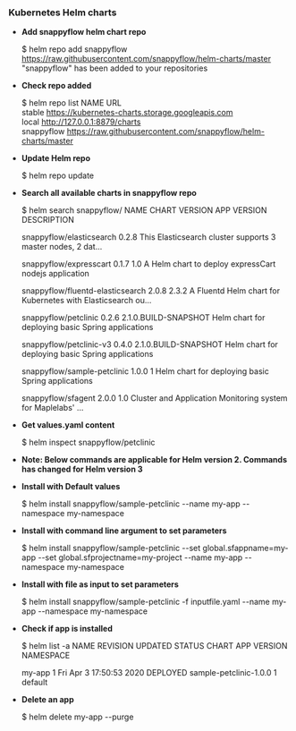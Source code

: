 ### Kubernetes Helm charts ###

  - **Add snappyflow helm chart repo**

	$ helm repo add snappyflow https://raw.githubusercontent.com/snappyflow/helm-charts/master
	"snappyflow" has been added to your repositories

  - **Check repo added**

	$ helm repo list
	NAME      		URL                                                            
	stable    		https://kubernetes-charts.storage.googleapis.com               
	local     		http://127.0.0.1:8879/charts                                                                                      
	snappyflow		https://raw.githubusercontent.com/snappyflow/helm-charts/master

  - **Update Helm repo**

	$ helm repo update

  - **Search all available charts in snappyflow repo**

	$ helm search snappyflow/
	NAME                            	CHART VERSION	APP VERSION         	DESCRIPTION                                                 

	snappyflow/elasticsearch        	0.2.8        	                    	This Elasticsearch cluster supports 3 master nodes, 2 dat...

	snappyflow/expresscart          	0.1.7        	1.0                 	A Helm chart to deploy expressCart nodejs application       

	snappyflow/fluentd-elasticsearch	2.0.8        	2.3.2               	A Fluentd Helm chart for Kubernetes with Elasticsearch ou...

	snappyflow/petclinic            	0.2.6        	2.1.0.BUILD-SNAPSHOT	Helm chart for deploying basic Spring applications          

	snappyflow/petclinic-v3         	0.4.0        	2.1.0.BUILD-SNAPSHOT	Helm chart for deploying basic Spring applications          

	snappyflow/sample-petclinic     	1.0.0        	1                   	Helm chart for deploying basic Spring applications          

	snappyflow/sfagent              	2.0.0        	1.0                 	Cluster and Application Monitoring system for Maplelabs' ...


  - **Get values.yaml content**

	$ helm inspect snappyflow/petclinic

  - **Note: Below commands are applicable for Helm version 2. Commands has changed for Helm version 3**

  - **Install with Default values**

	$ helm install snappyflow/sample-petclinic --name my-app --namespace my-namespace

  - **Install with command line argument to set parameters**

	$ helm install snappyflow/sample-petclinic --set global.sfappname=my-app --set global.sfprojectname=my-project --name my-app --namespace my-namespace

  - **Install with file as input to set parameters**

	$ helm install snappyflow/sample-petclinic -f inputfile.yaml --name my-app --namespace my-namespace

  - **Check if app is installed**

	$ helm list -a
	NAME     	REVISION	UPDATED                 	STATUS  	CHART              	APP VERSION         	NAMESPACE 

	my-app	    1       	Fri Apr  3 17:50:53 2020	DEPLOYED	sample-petclinic-1.0.0	1          	default  


  - **Delete an app**

	$ helm delete my-app --purge




